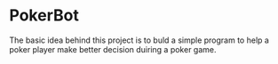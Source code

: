 
# PokerBot

The basic idea behind this project is to buld a simple program to help a poker
player make better decision duiring a poker game. 